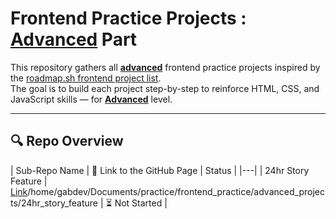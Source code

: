# Frontend Practice Projects : **<u>Advanced</u>** Part

This repository gathers all **<u>advanced</u>** frontend practice projects inspired by the [roadmap.sh frontend project list](https://roadmap.sh/frontend/projects).  
The goal is to build each project step-by-step to reinforce HTML, CSS, and JavaScript skills — for **<u>Advanced</u>** level.

---

## 🔍 Repo Overview
<!-- START REPO OVERVIEW -->
| Sub-Repo Name | 🔗 Link to the GitHub Page | Status |
|---|
| 24hr Story Feature | [Link](https://kizz4.github.io/)/home/gabdev/Documents/practice/frontend_practice/advanced_projects/24hr_story_feature | ⏳ Not Started |

<!-- END REPO OVERVIEW -->